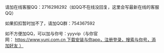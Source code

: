 请加在线客服QQ：2716298292（如QQ不在线没回复，这里会写最新在线的客服QQ）

如果扣扣暂时加不了，请加QQ群：754367592

如不方便加QQ，可以加与你号：yyyvip（与你官网： https://www.yuni.com.cn 下载安装与你app，注册登录，搜索与你号，添加好友 ）
